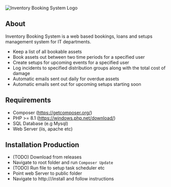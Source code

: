 ![Inventory Booking System Logo](https://user-images.githubusercontent.com/6664974/225930143-0f33b85c-e915-4a11-bbb9-e6f900cff473.png)

## About

Inventory Booking System is a web based bookings, loans and setups management system for IT departments.

- Keep a list of all bookable assets
- Book assets out between two time periods for a specified user
- Create setups for upcoming events for a specified user
- Log incidents to specified distribution groups along with the total cost of damage
- Automatic emails sent out daily for overdue assets
- Automatic emails sent out for upcoming setups starting soon

## Requirements
- Composer (https://getcomposer.org/)
- PHP >= 8.1 (https://windows.php.net/download/)
- SQL Database (e.g Mysql)
- Web Server (iis, apache etc)

## Installation Production

- (TODO) Download from releases
- Navigate to root folder and run `Composer Update`
- (TODO) Run file to setup task scheduler etc
- Point web Server to public folder
- Navigate to http://<websitename>/install and follow instructions

